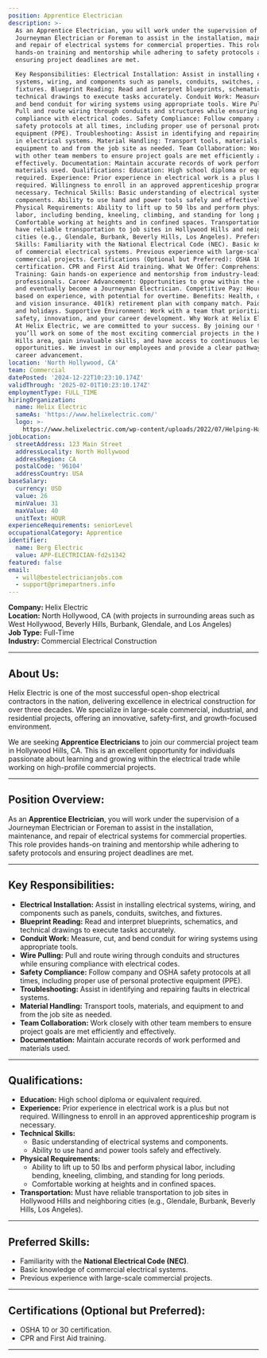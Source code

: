 ```yaml
---
position: Apprentice Electrician
description: >-
  As an Apprentice Electrician, you will work under the supervision of a
  Journeyman Electrician or Foreman to assist in the installation, maintenance,
  and repair of electrical systems for commercial properties. This role provides
  hands-on training and mentorship while adhering to safety protocols and
  ensuring project deadlines are met.

  Key Responsibilities: Electrical Installation: Assist in installing electrical
  systems, wiring, and components such as panels, conduits, switches, and
  fixtures. Blueprint Reading: Read and interpret blueprints, schematics, and
  technical drawings to execute tasks accurately. Conduit Work: Measure, cut,
  and bend conduit for wiring systems using appropriate tools. Wire Pulling:
  Pull and route wiring through conduits and structures while ensuring
  compliance with electrical codes. Safety Compliance: Follow company and OSHA
  safety protocols at all times, including proper use of personal protective
  equipment (PPE). Troubleshooting: Assist in identifying and repairing faults
  in electrical systems. Material Handling: Transport tools, materials, and
  equipment to and from the job site as needed. Team Collaboration: Work closely
  with other team members to ensure project goals are met efficiently and
  effectively. Documentation: Maintain accurate records of work performed and
  materials used. Qualifications: Education: High school diploma or equivalent
  required. Experience: Prior experience in electrical work is a plus but not
  required. Willingness to enroll in an approved apprenticeship program is
  necessary. Technical Skills: Basic understanding of electrical systems and
  components. Ability to use hand and power tools safely and effectively.
  Physical Requirements: Ability to lift up to 50 lbs and perform physical
  labor, including bending, kneeling, climbing, and standing for long periods.
  Comfortable working at heights and in confined spaces. Transportation: Must
  have reliable transportation to job sites in Hollywood Hills and neighboring
  cities (e.g., Glendale, Burbank, Beverly Hills, Los Angeles). Preferred
  Skills: Familiarity with the National Electrical Code (NEC). Basic knowledge
  of commercial electrical systems. Previous experience with large-scale
  commercial projects. Certifications (Optional but Preferred): OSHA 10 or 30
  certification. CPR and First Aid training. What We Offer: Comprehensive
  Training: Gain hands-on experience and mentorship from industry-leading
  professionals. Career Advancement: Opportunities to grow within the company
  and eventually become a Journeyman Electrician. Competitive Pay: Hourly pay
  based on experience, with potential for overtime. Benefits: Health, dental,
  and vision insurance. 401(k) retirement plan with company match. Paid time off
  and holidays. Supportive Environment: Work with a team that prioritizes
  safety, innovation, and your career development. Why Work at Helix Electric?
  At Helix Electric, we are committed to your success. By joining our team,
  you’ll work on some of the most exciting commercial projects in the Hollywood
  Hills area, gain invaluable skills, and have access to continuous learning
  opportunities. We invest in our employees and provide a clear pathway to
  career advancement.
location: 'North Hollywood, CA'
team: Commercial
datePosted: '2024-12-22T10:23:10.174Z'
validThrough: '2025-02-01T10:23:10.174Z'
employmentType: FULL_TIME
hiringOrganization:
  name: Helix Electric
  sameAs: 'https://www.helixelectric.com/'
  logo: >-
    https://www.helixelectric.com/wp-content/uploads/2022/07/Helping-Hands-Logo_Blue-e1656694113799.jpg
jobLocation:
  streetAddress: 123 Main Street
  addressLocality: North Hollywood
  addressRegion: CA
  postalCode: '96104'
  addressCountry: USA
baseSalary:
  currency: USD
  value: 26
  minValue: 31
  maxValue: 40
  unitText: HOUR
experienceRequirements: seniorLevel
occupationalCategory: Apprentice
identifier:
  name: Berg Electric
  value: APP-ELECTRICIAN-fd2s1342
featured: false
email:
  - will@bestelectricianjobs.com
  - support@primepartners.info
---
```


**Company:** Helix Electric  
**Location:** North Hollywood, CA (with projects in surrounding areas such as West Hollywood, Beverly Hills, Burbank, Glendale, and Los Angeles)  
**Job Type:** Full-Time  
**Industry:** Commercial Electrical Construction  

---

## **About Us:**
Helix Electric is one of the most successful open-shop electrical contractors in the nation, delivering excellence in electrical construction for over three decades. We specialize in large-scale commercial, industrial, and residential projects, offering an innovative, safety-first, and growth-focused environment.  

We are seeking **Apprentice Electricians** to join our commercial project team in Hollywood Hills, CA. This is an excellent opportunity for individuals passionate about learning and growing within the electrical trade while working on high-profile commercial projects.

---

## **Position Overview:**
As an **Apprentice Electrician**, you will work under the supervision of a Journeyman Electrician or Foreman to assist in the installation, maintenance, and repair of electrical systems for commercial properties. This role provides hands-on training and mentorship while adhering to safety protocols and ensuring project deadlines are met.

---

## **Key Responsibilities:**
- **Electrical Installation:** Assist in installing electrical systems, wiring, and components such as panels, conduits, switches, and fixtures.  
- **Blueprint Reading:** Read and interpret blueprints, schematics, and technical drawings to execute tasks accurately.  
- **Conduit Work:** Measure, cut, and bend conduit for wiring systems using appropriate tools.  
- **Wire Pulling:** Pull and route wiring through conduits and structures while ensuring compliance with electrical codes.  
- **Safety Compliance:** Follow company and OSHA safety protocols at all times, including proper use of personal protective equipment (PPE).  
- **Troubleshooting:** Assist in identifying and repairing faults in electrical systems.  
- **Material Handling:** Transport tools, materials, and equipment to and from the job site as needed.  
- **Team Collaboration:** Work closely with other team members to ensure project goals are met efficiently and effectively.  
- **Documentation:** Maintain accurate records of work performed and materials used.

---

## **Qualifications:**
- **Education:** High school diploma or equivalent required.  
- **Experience:** Prior experience in electrical work is a plus but not required. Willingness to enroll in an approved apprenticeship program is necessary.  
- **Technical Skills:**  
  - Basic understanding of electrical systems and components.  
  - Ability to use hand and power tools safely and effectively.  
- **Physical Requirements:**  
  - Ability to lift up to 50 lbs and perform physical labor, including bending, kneeling, climbing, and standing for long periods.  
  - Comfortable working at heights and in confined spaces.  
- **Transportation:** Must have reliable transportation to job sites in Hollywood Hills and neighboring cities (e.g., Glendale, Burbank, Beverly Hills, Los Angeles).  

---

## **Preferred Skills:**
- Familiarity with the **National Electrical Code (NEC)**.  
- Basic knowledge of commercial electrical systems.  
- Previous experience with large-scale commercial projects.  

---

## **Certifications (Optional but Preferred):**
- OSHA 10 or 30 certification.  
- CPR and First Aid training.  

---
